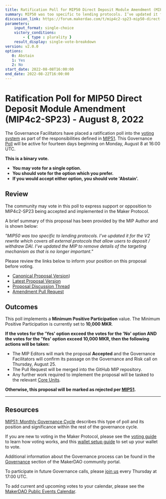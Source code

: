 ```yaml
---
title: Ratification Poll for MIP50 Direct Deposit Module Amendment (MIP4c2-SP23) - August 8, 2022
summary: MIP50 was too specific to lending protocols. I’ve updated it for the V2 rewrite which covers all external protocols that allow users to deposit / withdraw DAI.
discussion_link: https://forum.makerdao.com/t/mip4c2-sp23-mip50-direct-deposit-module-amendment/16387
parameters:
    input_format: single-choice
    victory_conditions:
        - { type : plurality }
    result_display: single-vote-breakdown
version: v2.0.0
options:
   0: Abstain
   1: Yes
   2: No
start_date: 2022-08-08T16:00:00
end_date: 2022-08-22T16:00:00
---
```

# Ratification Poll for MIP50 Direct Deposit Module Amendment (MIP4c2-SP23) - August 8, 2022

The Governance Facilitators have placed a ratification poll into the [voting system](https://vote.makerdao.com/polling) as part of the responsibilities defined in [MIP51](https://mips.makerdao.com/mips/details/MIP51). This Governance [Poll](https://community-development.makerdao.com/en/learn/governance/on-chain-gov) will be active for fourteen days beginning on Monday, August 8 at 16:00 UTC.

**This is a binary vote.**
- **You may vote for a single option.**
- **You should vote for the option which you prefer.**
- **If you would accept either option, you should vote 'Abstain'.**

## Review

The community may vote in this poll to express support or opposition to MIP4c2-SP23 being accepted and implemented in the Maker Protocol.

A brief summary of this proposal has been provided by the MIP Author and is shown below:

*"MIP50 was too specific to lending protocols. I’ve updated it for the V2 rewrite which covers all external protocols that allow users to deposit / withdraw DAI. I’ve updated the MIP to remove details of the targeting mechanism as that is no longer important."*

Please review the links below to inform your position on this proposal before voting.
* [Canonical Proposal Version](https://github.com/makerdao/mips/blob/4fc05f8a5056615397765d1daef2ed47e750c085/MIP4/MIP4c2-Subproposals/MIP4c2-SP23.md))
* [Latest Proposal Version](https://mips.makerdao.com/mips/details/MIP4c2SP23)
* [Proposal Discussion Thread](https://forum.makerdao.com/t/mip4c2-sp23-mip50-direct-deposit-module-amendment/16387)
* [Amendment Pull Request](https://github.com/makerdao/mips/pull/606)

## Outcomes

This poll implements a **Minimum Positive Participation** value. The Minimum Positive Participation is currently set to **10,000 MKR**.

**If the votes for the 'Yes' option exceed the votes for the 'No' option AND the votes for the 'Yes' option exceed 10,000 MKR, then the following actions will be taken:**
* The MIP Editors will mark the proposal **Accepted** and the Governance Facilitators will confirm its passage on the Governance and Risk call on Thursday, August 25.
* The Pull Request will be merged into the GitHub MIP repository.
* Any further work required to implement the proposal will be tasked to the relevant [Core Units](https://mips.makerdao.com/mips/details/MIP38#mip38c2-core-unit-state).

**Otherwise, this proposal will be marked as rejected per [MIP51](https://mips.makerdao.com/mips/details/MIP51#mip51c2-ratification-poll).**

---

## Resources

[MIP51: Monthly Governance Cycle](https://mips.makerdao.com/mips/details/MIP51) describes this type of poll and its position and significance within the rest of the governance cycle.

If you are new to voting in the Maker Protocol, please see the [voting guide](https://community-development.makerdao.com/en/learn/governance/how-voting-works/) to learn how voting works, and this [wallet setup guide](https://community-development.makerdao.com/en/learn/governance/voting-setup/) to set up your wallet to vote.

Additional information about the Governance process can be found in the [Governance](https://community-development.makerdao.com/en/learn/governance) section of the MakerDAO community portal.

To participate in future Governance calls, please [join us](https://github.com/makerdao/community/tree/master/governance/governance-and-risk-meetings) every Thursday at 17:00 UTC.

To add current and upcoming votes to your calendar, please see the [MakerDAO Public Events Calendar](https://calendar.google.com/calendar/embed?src=makerdao.com_3efhm2ghipksegl009ktniomdk%40group.calendar.google.com&ctz=UTC&mode=week&showCalendars=0&showPrint=0).
